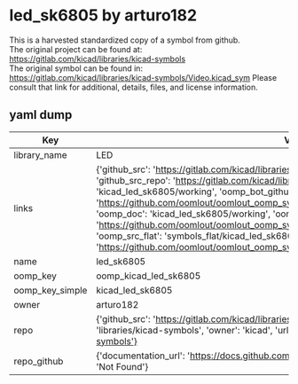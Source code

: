 # led_sk6805 by arturo182  
This is a harvested standardized copy of a symbol from github.  
The original project can be found at:  
https://gitlab.com/kicad/libraries/kicad-symbols  
The original symbol can be found in:
https://gitlab.com/kicad/libraries/kicad-symbols/Video.kicad_sym
Please consult that link for additional, details, files, and license information.  
## yaml dump  
| Key | Value |  
| --- | --- |  
| library_name | LED |  
| links | {'github_src': 'https://gitlab.com/kicad/libraries/kicad-symbols/Video.kicad_sym', 'github_src_repo': 'https://gitlab.com/kicad/libraries/kicad-symbols', 'oomp_bot': 'kicad_led_sk6805/working', 'oomp_bot_github': 'https://github.com/oomlout/oomlout_oomp_symbol_bot/tree/main/kicad_led_sk6805/working', 'oomp_doc': 'kicad_led_sk6805/working', 'oomp_doc_github': 'https://github.com/oomlout/oomlout_oomp_symbol_doc/tree/main/kicad_led_sk6805/working', 'oomp_src_flat': 'symbols_flat/kicad_led_sk6805/working', 'oomp_src_flat_github': 'https://github.com/oomlout/oomlout_oomp_symbol_src/tree/main/kicad_led_sk6805/working'} |  
| name | led_sk6805 |  
| oomp_key | oomp_kicad_led_sk6805 |  
| oomp_key_simple | kicad_led_sk6805 |  
| owner | arturo182 |  
| repo | {'github_src': 'https://gitlab.com/kicad/libraries/kicad-symbols/Video.kicad_sym', 'name': 'libraries/kicad-symbols', 'owner': 'kicad', 'url': 'https://gitlab.com/kicad/libraries/kicad-symbols'} |  
| repo_github | {'documentation_url': 'https://docs.github.com/rest/repos/repos#get-a-repository', 'message': 'Not Found'} |  

